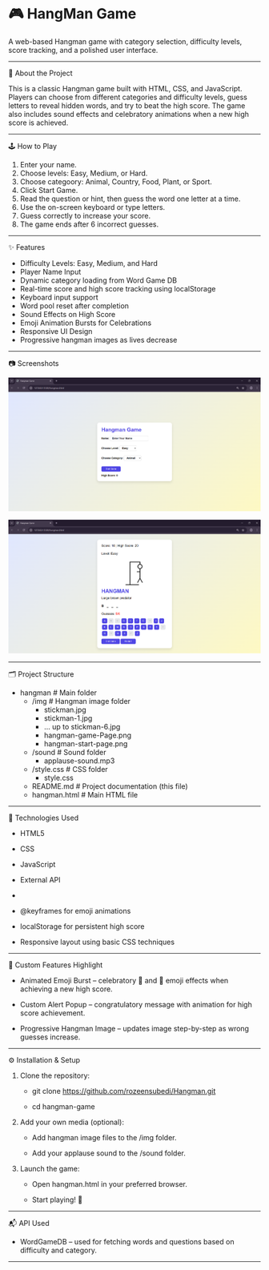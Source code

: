 # 🎮 HangMan Game

A web-based Hangman game with category selection, difficulty levels, score tracking, and a polished user interface.

---

🧠 About the Project

This is a classic Hangman game built with HTML, CSS, and JavaScript. Players can choose from different categories and difficulty levels, guess letters to reveal hidden words, and try to beat the high score. The game also includes sound effects and celebratory animations when a new high score is achieved.

---

🕹️ How to Play

1. Enter your name.
2. Choose levels: Easy, Medium, or Hard.
3. Choose categoory: Animal, Country, Food, Plant, or Sport.
4. Click Start Game.
5. Read the question or hint, then guess the word one letter at a time.
6. Use the on-screen keyboard or type letters.
7. Guess correctly to increase your score.
8. The game ends after 6 incorrect guesses.

---

✨ Features

- Difficulty Levels: Easy, Medium, and Hard
- Player Name Input
- Dynamic category loading from Word Game DB 
- Real-time score and high score tracking using localStorage
- Keyboard input support
- Word pool reset after completion
- Sound Effects on High Score
- Emoji Animation Bursts for Celebrations
- Responsive UI Design
- Progressive hangman images as lives decrease

---

📷 Screenshots

![image alt](https://github.com/rozeensubedi/Hangman/blob/777dae85324af691765dcc6aea68b718b0cf5c82/img/hangman-start-page.png)

![image alt](https://github.com/rozeensubedi/Hangman/blob/777dae85324af691765dcc6aea68b718b0cf5c82/img/hangman-game-page.png)

---

🗂️ Project Structure

- hangman					# Main folder
	- /img                    		# Hangman image folder
		- stickman.jpg
		- stickman-1.jpg
		- ... up to stickman-6.jpg
		- hangman-game-Page.png
		- hangman-start-page.png
	- /sound                  		# Sound folder
		- applause-sound.mp3
	- /style.css				# CSS folder
		- style.css
	- README.md               		# Project documentation (this file)
	- hangman.html              		# Main HTML file

---

🧰 Technologies Used

- HTML5

- CSS

- JavaScript

- External API

- <audio> tag for sound effects

- @keyframes for emoji animations

- localStorage for persistent high score

- Responsive layout using basic CSS techniques

 ---

💎 Custom Features Highlight

- Animated Emoji Burst – celebratory 🎉 and 🎊 emoji effects when achieving a new high score.

- Custom Alert Popup – congratulatory message with animation for high score achievement.

- Progressive Hangman Image – updates image step-by-step as wrong guesses increase.

---

⚙️ Installation & Setup

1. Clone the repository:

	- git clone https://github.com/rozeensubedi/Hangman.git

	- cd hangman-game

2. Add your own media (optional):

	- Add hangman image files to the /img folder.

	- Add your applause sound to the /sound folder.

3. Launch the game:

	- Open hangman.html in your preferred browser.

	- Start playing! 🎉

---

📬 API Used

- WordGameDB – used for fetching words and questions based on difficulty and category.

---



